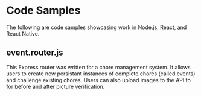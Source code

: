 # Code Samples

The following are code samples showcasing work in Node.js, React, and React Native.

## event.router.js

This Express router was written for a chore management system. It allows users to create new persistant instances of complete chores (called events) and challenge existing chores. Users can also upload images to the API to for before and after picture verification.

